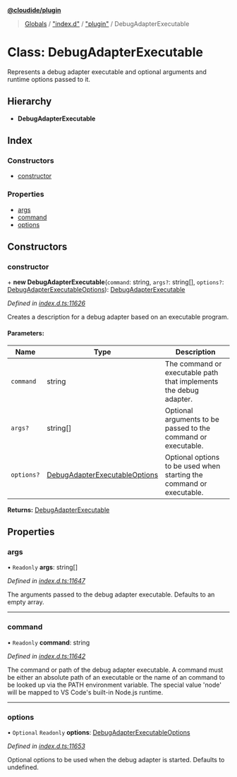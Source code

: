 **[@cloudide/plugin](../README.md)**

> [Globals](../README.md) / ["index.d"](../modules/_index_d_.md) / ["plugin"](../modules/_index_d_._plugin_.md) / DebugAdapterExecutable

# Class: DebugAdapterExecutable

Represents a debug adapter executable and optional arguments and runtime options passed to it.

## Hierarchy

* **DebugAdapterExecutable**

## Index

### Constructors

* [constructor](_index_d_._plugin_.debugadapterexecutable.md#constructor)

### Properties

* [args](_index_d_._plugin_.debugadapterexecutable.md#args)
* [command](_index_d_._plugin_.debugadapterexecutable.md#command)
* [options](_index_d_._plugin_.debugadapterexecutable.md#options)

## Constructors

### constructor

\+ **new DebugAdapterExecutable**(`command`: string, `args?`: string[], `options?`: [DebugAdapterExecutableOptions](../interfaces/_index_d_._plugin_.debugadapterexecutableoptions.md)): [DebugAdapterExecutable](_index_d_._plugin_.debugadapterexecutable.md)

*Defined in [index.d.ts:11626](https://github.com/shuyaqian/cloudide-plugin-api/blob/57a3a2a/index.d.ts#L11626)*

Creates a description for a debug adapter based on an executable program.

#### Parameters:

Name | Type | Description |
------ | ------ | ------ |
`command` | string | The command or executable path that implements the debug adapter. |
`args?` | string[] | Optional arguments to be passed to the command or executable. |
`options?` | [DebugAdapterExecutableOptions](../interfaces/_index_d_._plugin_.debugadapterexecutableoptions.md) | Optional options to be used when starting the command or executable.  |

**Returns:** [DebugAdapterExecutable](_index_d_._plugin_.debugadapterexecutable.md)

## Properties

### args

• `Readonly` **args**: string[]

*Defined in [index.d.ts:11647](https://github.com/shuyaqian/cloudide-plugin-api/blob/57a3a2a/index.d.ts#L11647)*

The arguments passed to the debug adapter executable. Defaults to an empty array.

___

### command

• `Readonly` **command**: string

*Defined in [index.d.ts:11642](https://github.com/shuyaqian/cloudide-plugin-api/blob/57a3a2a/index.d.ts#L11642)*

The command or path of the debug adapter executable.
A command must be either an absolute path of an executable or the name of an command to be looked up via the PATH environment variable.
The special value 'node' will be mapped to VS Code's built-in Node.js runtime.

___

### options

• `Optional` `Readonly` **options**: [DebugAdapterExecutableOptions](../interfaces/_index_d_._plugin_.debugadapterexecutableoptions.md)

*Defined in [index.d.ts:11653](https://github.com/shuyaqian/cloudide-plugin-api/blob/57a3a2a/index.d.ts#L11653)*

Optional options to be used when the debug adapter is started.
Defaults to undefined.
